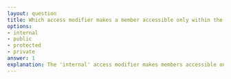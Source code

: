 ```yaml
---
layout: question
title: Which access modifier makes a member accessible only within the same assembly?
options:
- internal
- public
- protected
- private
answer: 1
explanation: The 'internal' access modifier makes members accessible only within the same assembly. It provides more access than private but less than public, being assembly-scoped.
---
```

